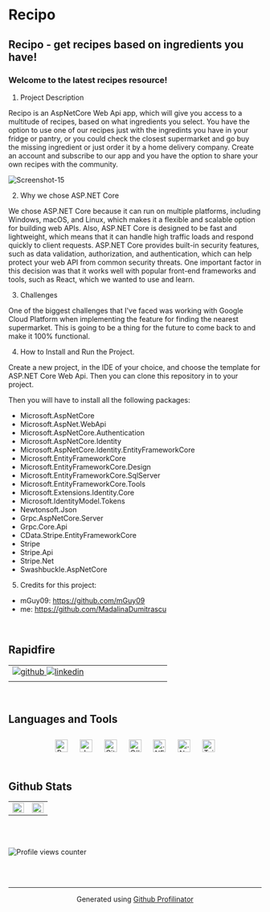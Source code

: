 # Recipo
## Recipo - get recipes based on ingredients you have!  
  



### Welcome to the latest recipes resource!  


1. Project Description

Recipo is an AspNetCore Web Api app, which will give you access to a multitude of recipes, based on what ingredients you select.
You have the option to use one of our recipes just with the ingredints you have in your fridge or pantry, or you could check the closest supermarket and go buy the missing ingredient or just order it by a home delivery company.
Create an account and subscribe to our app and you have the option to share your own recipes with the community.

<img src="https://i.ibb.co/gW67VFD/Screenshot-15.png" alt="Screenshot-15" border="0" />

2. Why we chose ASP.NET Core

We chose ASP.NET Core because it can run on multiple platforms, including Windows, macOS, and Linux, which makes it a flexible and scalable option for building web APIs.  Also, ASP.NET Core is designed to be fast and lightweight, which means that it can handle high traffic loads and respond quickly to client requests.
ASP.NET Core provides built-in security features, such as data validation, authorization, and authentication, which can help protect your web API from common security threats. One important factor in this decision was that it works well with popular front-end frameworks and tools, such as React, which we wanted to use and learn.

3. Challenges

One of the biggest challenges that I've faced was working with Google Cloud Platform when implementing the feature for finding the nearest supermarket. This is going to be a thing for the future to come back to and make it 100% functional.

4. How to Install and Run the Project.

Create a new project, in the IDE of your choice, and choose the template for ASP.NET Core Web Api.
Then you can clone this repository in to your project.

Then you will have to install all the following packages:
- Microsoft.AspNetCore
- Microsoft.AspNet.WebApi
- Microsoft.AspNetCore.Authentication
- Microsoft.AspNetCore.Identity
- Microsoft.AspNetCore.Identity.EntityFrameworkCore
- Microsoft.EntityFrameworkCore
- Microsoft.EntityFrameworkCore.Design
- Microsoft.EntityFrameworkCore.SqlServer
- Microsoft.EntityFrameworkCore.Tools
- Microsoft.Extensions.Identity.Core
- Microsoft.IdentityModel.Tokens
- Newtonsoft.Json
- Grpc.AspNetCore.Server
- Grpc.Core.Api
- CData.Stripe.EntityFrameworkCore
- Stripe
- Stripe.Api
- Stripe.Net
- Swashbuckle.AspNetCore


5. Credits for this project:

 - mGuy09: https://github.com/mGuy09
- me: https://github.com/MadalinaDumitrascu




  
  

<br/>  


## Rapidfire  
<table><tr><td valign="top" width="50%">

<a href="https://github.com/MadalinaDumitrascu" target="_blank">
<img src=https://img.shields.io/badge/github-%2324292e.svg?&style=for-the-badge&logo=github&logoColor=white alt=github style="margin-bottom: 5px;" />
</a>
<a href="https://linkedin.com/in/https://www.linkedin.com/in/madalina-dumitrascu-589233a0/" target="_blank">
<img src=https://img.shields.io/badge/linkedin-%231E77B5.svg?&style=for-the-badge&logo=linkedin&logoColor=white alt=linkedin style="margin-bottom: 5px;" />
</a>  


</td><td valign="top" width="50%">



</td></tr></table>  

<br/>  


## Languages and Tools  
<div align="center">  
<a href="https://reactjs.org/" target="_blank"><img style="margin: 10px" src="https://profilinator.rishav.dev/skills-assets/react-original-wordmark.svg" alt="React" height="25" /></a>  
<a href="https://www.javascript.com/" target="_blank"><img style="margin: 10px" src="https://profilinator.rishav.dev/skills-assets/javascript-original.svg" alt="JavaScript" height="25" /></a>  
<a href="https://github.com/" target="_blank"><img style="margin: 10px" src="https://profilinator.rishav.dev/skills-assets/git-scm-icon.svg" alt="Git" height="25" /></a>  
<a href="https://docs.microsoft.com/en-us/dotnet/csharp/" target="_blank"><img style="margin: 10px" src="https://profilinator.rishav.dev/skills-assets/csharp-original.svg" alt="C#" height="25" /></a>  
<a href="https://dotnet.microsoft.com/download/dotnet-framework" target="_blank"><img style="margin: 10px" src="https://profilinator.rishav.dev/skills-assets/dot-net-original-wordmark.svg" alt=".NET" height="25" /></a>  
<a href="https://dotnet.microsoft.com/download" target="_blank"><img style="margin: 10px" src="https://profilinator.rishav.dev/skills-assets/dotnetcore.png" alt=".Net Core" height="25" /></a>  
<a href="https://www.tailwindcss.com/" target="_blank"><img style="margin: 10px" src="https://profilinator.rishav.dev/skills-assets/tailwindcss.svg" alt="Tailwind CSS" height="25" /></a>  
</div>  

<br/>  


## Github Stats  
<table><tr><td valign="top" width="50%">

<img src="https://github-readme-stats.vercel.app/api?username=MadalinaDumitrascu&show_icons=true&count_private=true&hide_border=true" align="left" style="width: 100%" />

</td><td valign="top" width="50%">

<img src="https://github-readme-stats.vercel.app/api/top-langs/?username=MadalinaDumitrascu&hide_border=true&layout=compact" align="left" style="width: 100%" />

</td></tr></table>  

<br/>  

  

<br/>  

![Profile views counter](https://komarev.com/ghpvc/?username=mGuy09&&style=flat-square)  
  

<br/>  


<br />

----
<div align="center">Generated using <a href="https://profilinator.rishav.dev/" target="_blank">Github Profilinator</a></div>

